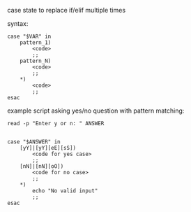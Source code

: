 case state to replace if/elif multiple times  

syntax:
```
case "$VAR" in
    pattern_1)
        <code>
        ;;
    pattern_N)
        <code>
        ;;
    *)
        <code>
        ;;
esac
```

example script asking yes/no question with pattern matching:
```
read -p "Enter y or n: " ANSWER


case "$ANSWER" in
    [yY]|[yY][eE][sS])
        <code for yes case>
        ;;
    [nN]|[nN][oO])
        <code for no case>
        ;;
    *)
        echo "No valid input"
        ;;
esac
```
